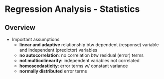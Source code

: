 # Regression Analysis - Statistics


## Overview

+ Important assumptions
  + __linear and adaptive__ relationship btw dependent (response) variable and independent (predictor) variables
  + __no autocorrelation__: no correlation btw residual (error) terms
  + __not multicolinearity__: independent variables not correlated
  + __homoscedasticity__: error terms w/ constant variance
  + __normally distributed__ error terms




